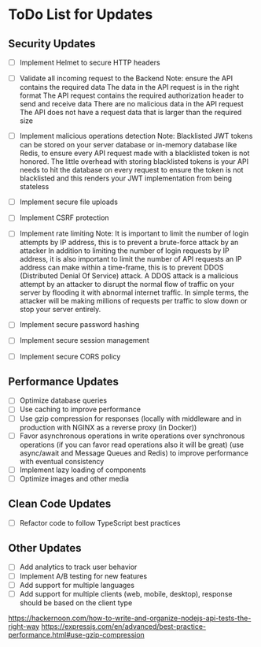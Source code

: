 # ToDo List for Updates

## Security Updates

- [ ] Implement Helmet to secure HTTP headers
- [ ] Validate all incoming request to the Backend
      Note: ensure the API contains the required data
      The data in the API request is in the right format
      The API request contains the required authorization header to send and receive data
      There are no malicious data in the API request
      The API does not have a request data that is larger than the required size
- [ ] Implement malicious operations detection
      Note: Blacklisted JWT tokens can be stored on your server database or in-memory database like Redis, to ensure every API request made with a blacklisted token is not honored. The little overhead with storing blacklisted tokens is your API needs to hit the database on every request to ensure the token is not blacklisted and this renders your JWT implementation from being stateless
- [ ] Implement secure file uploads
- [ ] Implement CSRF protection
- [ ] Implement rate limiting
      Note: It is important to limit the number of login attempts by IP address, this is to prevent a brute-force attack by an attacker
      In addition to limiting the number of login requests by IP address, it is also important to limit the number of API requests an IP address can make within a time-frame, this is to prevent DDOS (Distributed Denial Of Service) attack.
      A DDOS attack is a malicious attempt by an attacker to disrupt the normal flow of traffic on your server by flooding it with abnormal internet traffic. In simple terms, the attacker will be making millions of requests per traffic to slow down or stop your server entirely.

- [ ] Implement secure password hashing
- [ ] Implement secure session management
- [ ] Implement secure CORS policy

## Performance Updates

- [ ] Optimize database queries
- [ ] Use caching to improve performance
- [ ] Use gzip compression for responses (locally with middleware and in production with NGINX as a reverse proxy (in Docker))
- [ ] Favor asynchronous operations in write operations over synchronous operations (if you can favor read operations also it will be great) (use async/await and Message Queues and Redis) to improve performance with eventual consistency
- [ ] Implement lazy loading of components
- [ ] Optimize images and other media

## Clean Code Updates

- [ ] Refactor code to follow TypeScript best practices

## Other Updates

- [ ] Add analytics to track user behavior
- [ ] Implement A/B testing for new features
- [ ] Add support for multiple languages
- [ ] Add support for multiple clients (web, mobile, desktop), response should be based on the client type

https://hackernoon.com/how-to-write-and-organize-nodejs-api-tests-the-right-way
https://expressjs.com/en/advanced/best-practice-performance.html#use-gzip-compression
